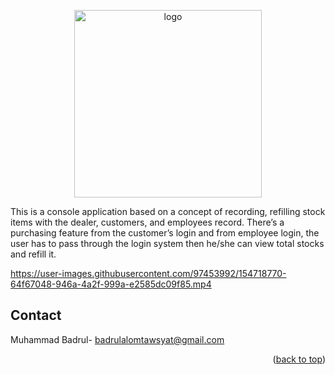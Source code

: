 <div align="center">

  <img src="https://user-images.githubusercontent.com/97453992/183482719-3938e05c-4d46-42ec-8da1-b8a8ccb4af0c.png"
 alt="logo" width="300" height="auto" />
 
 </div>

This is a console application based on a concept of recording, refilling stock items with the dealer, customers, and employees record. There’s a purchasing feature from the customer’s login and from employee login, the user has to pass through the login system then he/she can view total stocks and refill it.

https://user-images.githubusercontent.com/97453992/154718770-64f67048-946a-4a2f-999a-e2585dc09f85.mp4


<!-- CONTACT -->
## Contact

Muhammad Badrul-  badrulalomtawsyat@gmail.com


<p align="right">(<a href="#readme-top">back to top</a>)</p>

